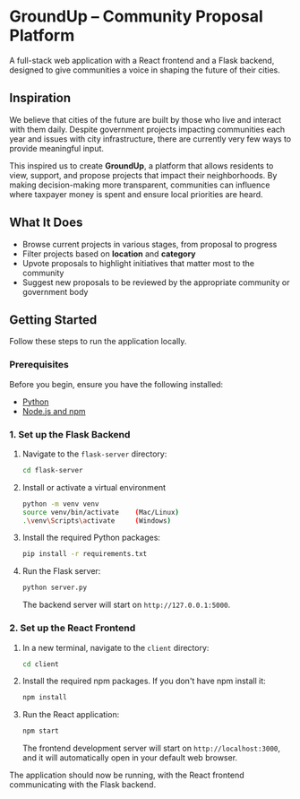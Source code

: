 # GroundUp – Community Proposal Platform  

A full-stack web application with a React frontend and a Flask backend, designed to give communities a voice in shaping the future of their cities.  

## Inspiration  

We believe that cities of the future are built by those who live and interact with them daily. Despite government projects impacting communities each year and issues with city infrastructure, there are currently very few ways to provide meaningful input.  

This inspired us to create **GroundUp**, a platform that allows residents to view, support, and propose projects that impact their neighborhoods. By making decision-making more transparent, communities can influence where taxpayer money is spent and ensure local priorities are heard.  

## What It Does  

- Browse current projects in various stages, from proposal to progress  
- Filter projects based on **location** and **category**  
- Upvote proposals to highlight initiatives that matter most to the community  
- Suggest new proposals to be reviewed by the appropriate community or government body  

## Getting Started  

Follow these steps to run the application locally.

###  Prerequisites

Before you begin, ensure you have the following installed:

*   [Python](https://www.python.org/downloads/)
*   [Node.js and npm](https://nodejs.org/en/download/)  

### 1. Set up the Flask Backend

1.  Navigate to the `flask-server` directory:
    ```bash
    cd flask-server
    ```
    
2. Install or activate a virtual environment
    ```bash
    python -m venv venv
    source venv/bin/activate    (Mac/Linux)
    .\venv\Scripts\activate     (Windows)
    ```

3.  Install the required Python packages:
    ```bash
    pip install -r requirements.txt
    ```

4.  Run the Flask server:
    ```bash
    python server.py
    ```
    The backend server will start on `http://127.0.0.1:5000`.

### 2. Set up the React Frontend

1.  In a new terminal, navigate to the `client` directory:
    ```bash
    cd client
    ```

2.  Install the required npm packages. If you don't have npm install it:
    ```bash
    npm install
    ```

3.  Run the React application:
    ```bash
    npm start
    ```
    The frontend development server will start on `http://localhost:3000`, and it will automatically open in your default web browser.

The application should now be running, with the React frontend communicating with the Flask backend.
